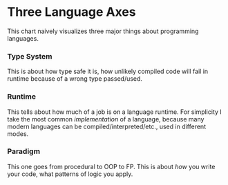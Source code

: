 # Three Language Axes

This chart naively visualizes three major things about programming languages.

### Type System

This is about how type safe it is, how unlikely compiled code will fail in runtime because of a wrong type passed/used.

### Runtime

This tells about how much of a job is on a language runtime. For simplicity I take the most common *implementation* of a language, because many modern languages can be compiled/interpreted/etc., used in different modes.

### Paradigm

This one goes from procedural to OOP to FP. This is about *how* you write your code, what patterns of logic you apply.
